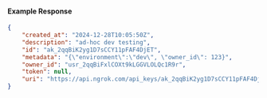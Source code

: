 <!-- Code generated for API Clients. DO NOT EDIT. -->

#### Example Response

```json
{
	"created_at": "2024-12-28T10:05:50Z",
	"description": "ad-hoc dev testing",
	"id": "ak_2qqBiK2yg1D7sCCY11pFAF4DjET",
	"metadata": "{\"environment\":\"dev\", \"owner_id\": 123}",
	"owner_id": "usr_2qqBiFxlCOXt9kLGGVLOLQc1R9r",
	"token": null,
	"uri": "https://api.ngrok.com/api_keys/ak_2qqBiK2yg1D7sCCY11pFAF4DjET"
}
```
